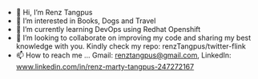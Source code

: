 - 👋 Hi, I’m Renz Tangpus
- 👀 I’m interested in Books, Dogs and Travel
- 🌱 I’m currently learning DevOps using Redhat Openshift
- 💞️ I’m looking to collaborate on improving my code and sharing my best knowledge with you. Kindly check my repo: renzTangpus/twitter-flink
- 📫 How to reach me ... Gmail: renztangpus@gmail.com, LinkedIn: www.linkedin.com/in/renz-marty-tangpus-247272167

<!---
renzTangpus/renzTangpus is a ✨ special ✨ repository because its `README.md` (this file) appears on your GitHub profile.
You can click the Preview link to take a look at your changes.
--->
